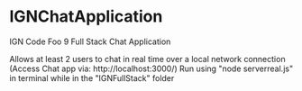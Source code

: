 # IGNChatApplication
IGN Code Foo 9 Full Stack Chat Application

Allows at least 2 users to chat in real time over a local network connection (Access Chat app via: http://localhost:3000/)
Run using "node serverreal.js" in terminal while in the "IGNFullStack" folder

